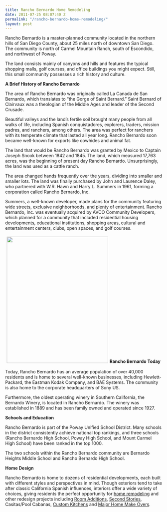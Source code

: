 ```yaml
---
title: Rancho Bernardo Home Remodeling
date: 2011-07-25 08:07:40 Z
permalink: "/rancho-bernardo-home-remodeling/"
layout: post
---
```


Rancho Bernardo is a master-planned community located in the northern hills of San Diego County, about 25 miles north of downtown San Diego. The community is north of Carmel Mountain Ranch, south of Escondido, and northwest of Poway.

The land consists mainly of canyons and hills and features the typical shopping malls, golf courses, and office buildings you might expect. Still, this small community possesses a rich history and culture.

<strong>A Brief History of Rancho Bernardo</strong>

The area of Rancho Bernardo was originally called La Canada de San Bernardo, which translates to “the Gorge of Saint Bernard.” Saint Bernard of Clairvaux was a theologian of the Middle Ages and leader of the Second Crusade.

Beautiful valleys and the land’s fertile soil brought many people from all walks of life, including Spanish conquistadores, explorers, traders, mission padres, and ranchers, among others. The area was perfect for ranchers with its temperate climate that lasted all year long. Rancho Bernardo soon became well-known for exports like cowhides and animal fat.

The land that would be Rancho Bernardo was granted by Mexico to Captain Joseph Snook between 1842 and 1845. The land, which measured 17,763 acres, was the beginning of present day Rancho Bernardo. Unsurprisingly, the land was used as a cattle ranch.

The area changed hands frequently over the years, dividing into smaller and smaller lots. The land was finally purchased by John and Laurence Daley, who partnered with W.R. Hawn and Harry L. Summers in 1961, forming a corporation called Rancho Bernardo, Inc.

Summers, a well-known developer, made plans for the community featuring wide streets, exclusive neighborhoods, and plenty of entertainment. Rancho Bernardo, Inc. was eventually acquired by AVCO Community Developers, which planned for a community that included residential housing developments, educational institutions, shopping areas, cultural and entertainment centers, clubs, open spaces, and golf courses.

<img class="alignleft" style="margin: 5px;" title="Rancho Bernardo Home Remodeling" src="http://www.murraylampert.com/images/gallery/ra/webb.jpg" alt="" width="325" height="404" /><strong>Rancho Bernardo Today</strong>

Today, Rancho Bernardo has an average population of over 40,000 residents and is home to several well-known businesses, including Hewlett-Packard, the Eastman Kodak Company, and BAE Systems. The community is also home to the corporate headquarters of Sony US.

Furthermore, the oldest operating winery in Southern California, the Bernardo Winery, is located in Rancho Bernardo. The winery was established in 1889 and has been family owned and operated since 1927.

<strong>Schools and Education</strong>

Rancho Bernardo is part of the Poway Unified School District. Many schools in the district consistently achieve national top rankings, and three schools (Rancho Bernardo High School, Poway High School, and Mount Carmel High School) have been ranked in the top 1000.

The two schools within the Rancho Bernardo community are Bernardo Heights Middle School and Rancho Bernardo High School.

<strong>Home Design</strong>

Rancho Bernardo is home to dozens of residential developments, each built with different styles and perspectives in mind. Though exteriors tend to take after classic California Spanish influences, interiors offer a wide variety of choices, giving residents the perfect opportunity for <a href="http://www.murraylampert.com/remodel/">home remodeling</a> and other redesign projects including <a href="http://www.murraylampert.com/san-diego-room-additions/">Room Additions</a>, <a href="http://www.murraylampert.com/san-diego-second-story-addition/">Second Stories</a>, Casitas/Pool Cabanas, <a href="http://www.murraylampert.com/san-diego-kitchen-remodeling-services/">Custom Kitchens</a> and <a href="http://www.murraylampert.com/san-diego-home-design-services/">Major Home Make Overs</a>.
